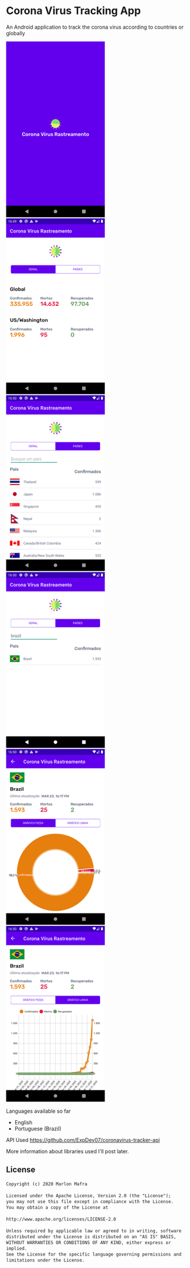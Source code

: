 Corona Virus Tracking App
===============

An Android application to track the corona virus according to countries or globally

<img width="270" src="./screenshots/splash.png" />
<img width="270" src="./screenshots/home_overview.png" />
<img width="270" src="./screenshots/home_country.png" />
<img width="270" src="./screenshots/country_filtered.png" />
<img width="270" src="./screenshots/country_details_pie.png" />
<img width="270" src="./screenshots/country_details_line.png" />

Languages available so far
- English
- Portuguese (Brazil)

API Used https://github.com/ExpDev07/coronavirus-tracker-api

More information about libraries used I'll post later.

License
---

	Copyright (c) 2020 Marlon Mafra

    Licensed under the Apache License, Version 2.0 (the "License");
    you may not use this file except in compliance with the License.
    You may obtain a copy of the License at

    http://www.apache.org/licenses/LICENSE-2.0

    Unless required by applicable law or agreed to in writing, software
    distributed under the License is distributed on an "AS IS" BASIS,
    WITHOUT WARRANTIES OR CONDITIONS OF ANY KIND, either express or implied.
    See the License for the specific language governing permissions and
    limitations under the License.

